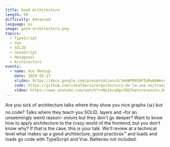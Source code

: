 ```yaml
---
title: Good Architecture
length: 50
difficulty: Advanced
language: es
image: good-architecture.png
topics:
  - TypeScript
  - Vue
  - SOLID
  - JavaScript
  - Hexagonal
  - Architecture
events:
  - name: Vue Meetup
    date: 2020-02-27
    slides: https://docs.google.com/presentation/d/1mkWPRN56PIdKw60WmzcrCM28WU04e_18Tv1Jg0ZVzzY/edit#slide=id.p
    code: https://github.com/cesalberca/arquitectura-de-la-vue-na/tree/2020-vuejs-madrid?files=1
    video: https://www.youtube.com/watch?v=NpjecaAgcVQ&feature=youtu.be
---
```


Are you sick of architecture talks where they show you nice graphs (📊) but no code? Talks where they teach you SOLID, layers and –for an unseemingly weird reason– onions but they don't go deeper? Want to know how to apply architecture to the crazy world of the frontend, but you don't know why? If that is the case, this is your talk. We'll review at a technical level what makes up a good architecture, good practices™️ and loads and loads go code with TypeScript and Vue. Batteries not included.

